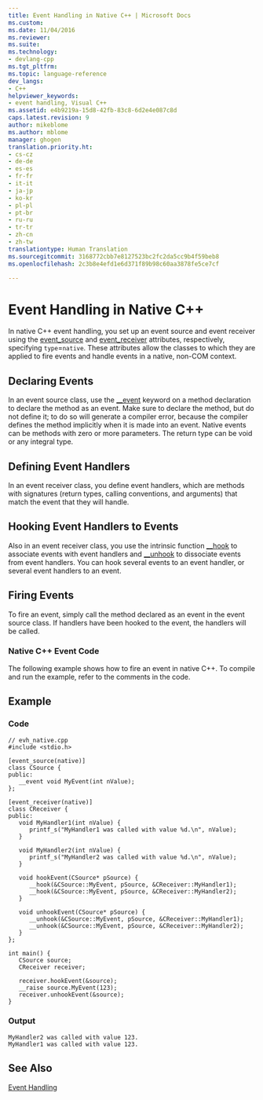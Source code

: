 ```yaml
---
title: Event Handling in Native C++ | Microsoft Docs
ms.custom: 
ms.date: 11/04/2016
ms.reviewer: 
ms.suite: 
ms.technology:
- devlang-cpp
ms.tgt_pltfrm: 
ms.topic: language-reference
dev_langs:
- C++
helpviewer_keywords:
- event handling, Visual C++
ms.assetid: e4b9219a-15d8-42fb-83c8-6d2e4e087c8d
caps.latest.revision: 9
author: mikeblome
ms.author: mblome
manager: ghogen
translation.priority.ht:
- cs-cz
- de-de
- es-es
- fr-fr
- it-it
- ja-jp
- ko-kr
- pl-pl
- pt-br
- ru-ru
- tr-tr
- zh-cn
- zh-tw
translationtype: Human Translation
ms.sourcegitcommit: 3168772cbb7e8127523bc2fc2da5cc9b4f59beb8
ms.openlocfilehash: 2c3b8e4efd1e6d371f89b98c60aa3878fe5ce7cf

---
```

# Event Handling in Native C++
In native C++ event handling, you set up an event source and event receiver using the [event_source](../windows/event-source.md) and [event_receiver](../windows/event-receiver.md) attributes, respectively, specifying `type`=`native`. These attributes allow the classes to which they are applied to fire events and handle events in a native, non-COM context.  
  
## Declaring Events  
 In an event source class, use the [__event](../cpp/event.md) keyword on a method declaration to declare the method as an event. Make sure to declare the method, but do not define it; to do so will generate a compiler error, because the compiler defines the method implicitly when it is made into an event. Native events can be methods with zero or more parameters. The return type can be void or any integral type.  
  
## Defining Event Handlers  
 In an event receiver class, you define event handlers, which are methods with signatures (return types, calling conventions, and arguments) that match the event that they will handle.  
  
## Hooking Event Handlers to Events  
 Also in an event receiver class, you use the intrinsic function [__hook](../cpp/hook.md) to associate events with event handlers and [__unhook](../cpp/unhook.md) to dissociate events from event handlers. You can hook several events to an event handler, or several event handlers to an event.  
  
## Firing Events  
 To fire an event, simply call the method declared as an event in the event source class. If handlers have been hooked to the event, the handlers will be called.  
  
### Native C++ Event Code  
 The following example shows how to fire an event in native C++. To compile and run the example, refer to the comments in the code.  
  
## Example  
  
### Code  
  
```  
// evh_native.cpp  
#include <stdio.h>  
  
[event_source(native)]  
class CSource {  
public:  
   __event void MyEvent(int nValue);  
};  
  
[event_receiver(native)]  
class CReceiver {  
public:  
   void MyHandler1(int nValue) {  
      printf_s("MyHandler1 was called with value %d.\n", nValue);  
   }  
  
   void MyHandler2(int nValue) {  
      printf_s("MyHandler2 was called with value %d.\n", nValue);  
   }  
  
   void hookEvent(CSource* pSource) {  
      __hook(&CSource::MyEvent, pSource, &CReceiver::MyHandler1);  
      __hook(&CSource::MyEvent, pSource, &CReceiver::MyHandler2);  
   }  
  
   void unhookEvent(CSource* pSource) {  
      __unhook(&CSource::MyEvent, pSource, &CReceiver::MyHandler1);  
      __unhook(&CSource::MyEvent, pSource, &CReceiver::MyHandler2);  
   }  
};  
  
int main() {  
   CSource source;  
   CReceiver receiver;  
  
   receiver.hookEvent(&source);  
   __raise source.MyEvent(123);  
   receiver.unhookEvent(&source);  
}  
```  
  
### Output  
  
```  
MyHandler2 was called with value 123.  
MyHandler1 was called with value 123.  
```  
  
## See Also  
 [Event Handling](../cpp/event-handling.md)


<!--HONumber=Jan17_HO2-->


